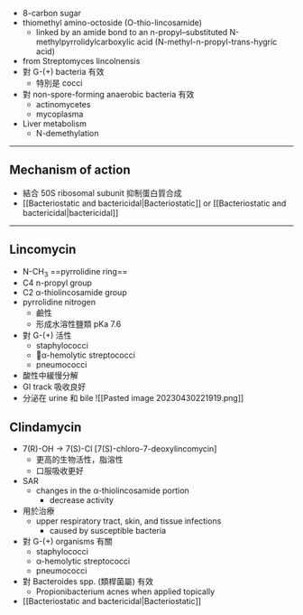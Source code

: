 - 8-carbon sugar
- thiomethyl amino-octoside (O-thio-lincosamide)
	- linked by an amide bond to an n-propyl–substituted N-methylpyrrolidylcarboxylic acid (N-methyl-n-propyl-trans-hygric acid)
- from Streptomyces lincolnensis
- 對 G-(+) bacteria 有效
	- 特別是 cocci
- 對 non-spore-forming anaerobic bacteria 有效
	- actinomycetes
	- mycoplasma
- Liver metabolism
	-  N-demethylation
---
## Mechanism of action
- 結合 50S ribosomal subunit 抑制蛋白質合成
- [[Bacteriostatic and bactericidal|Bacteriostatic]] or [[Bacteriostatic and bactericidal|bactericidal]]
---
## Lincomycin
- N-CH<sub>3</sub> ==pyrrolidine ring==
- C4 n-propyl group
- C2 α-thiolincosamide group
- pyrrolidine nitrogen
	- 鹼性
	- 形成水溶性鹽類 pKa 7.6
- 對 G-(+) 活性
	- staphylococci
	- α-hemolytic streptococci
	- pneumococci
- 酸性中緩慢分解
- GI track 吸收良好
- 分泌在 urine 和 bile
![[Pasted image 20230430221919.png]]
## Clindamycin
- 7(R)-OH $\rightarrow$ 7(S)-Cl \[7(S)-chloro-7-deoxylincomycin]
	- 更高的生物活性，脂溶性
	- 口服吸收更好
- SAR
	- changes in the α-thiolincosamide portion 
		- decrease activity
- 用於治療
	- upper respiratory tract, skin, and tissue infections
		- caused by susceptible bacteria
- 對 G-(+) organisms 有關
	- staphylococci
	- α-hemolytic streptococci
	- pneumococci
- 對 Bacteroides spp. (類桿菌屬) 有效
	- Propionibacterium acnes when applied topically
- [[Bacteriostatic and bactericidal|Bacteriostatic]]